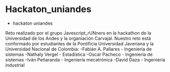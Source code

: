 # Hackaton_uniandes
 - hackaton uniandes

Reto realizado por el grupo Javescript_rUNners en la hackathon de la Universidad de los Andes y la organiación Carvajal.
Nuestro reto está conformado por estudiantes de la Pontificia Universidad Javeriana y la Universidad Nacional de Colombia:
-Fabián A. Pallares - Ingeniería de sistemas
-Nathaly Vergel - Estadística
-Oscar Pacheco - Ingeniería de sistemas
-Iván Peñaranda - Ingeniería mecatrónica
-David Daza - Ingeniería industrial
